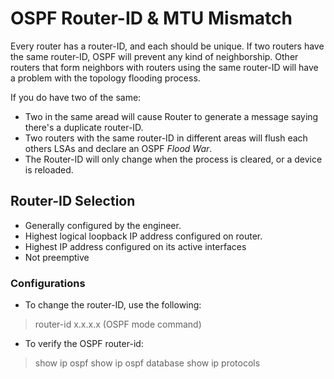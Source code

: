 # OSPF Router-ID & MTU Mismatch

Every router has a router-ID, and each should be unique. If two routers have the same router-ID, OSPF will prevent any kind of neighborship. Other routers that form neighbors with routers using the same router-ID will have a problem with the topology flooding process.

If you do have two of the same:


* Two in the same aread will cause Router to generate a message saying there's a duplicate router-ID.
* Two routers with the same router-ID in different areas will flush each others LSAs and declare an OSPF _Flood War_.
* The Router-ID will only change when the process is cleared, or a device is reloaded.

## Router-ID Selection

* Generally configured by the engineer.
* Highest logical loopback IP address configured on router.
* Highest IP address configured on its active interfaces
* Not preemptive

### Configurations

* To change the router-ID, use the following:

> router-id x.x.x.x (OSPF mode command)

* To verify the OSPF router-id:

> show ip ospf
> show ip ospf database
> show ip protocols
